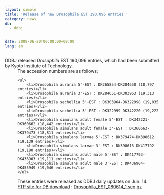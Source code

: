 ```yaml
---
layout: simple
title: 'Release of new Drosophila EST 190,096 entries '
category: news
db:
  - ddbj


date: 2008-06-20T00:00:00+09:00
lang: en
---
```


<html>DDBJ released <i> Drosophila </i>EST 190,096 entries, which had been submitted by Kyoto Institute of Technology.<dd>The accession numbers are as follows;

    <ul>
        <li>Drosophila auraria 5'-EST : DK265854-DK284650 (18,797 entries)</li>
        <li>Drosophila auraria 3'-EST : DK284651-DK303963 (19,313 entries)</li>
        <li>Drosophila sechellia 5'-EST : DK303964-DK322998 (19,035 entries)</li>
        <li>Drosophila sechellia 3'-EST : DK322999-DK342220 (19,222 entries)</li>
        <li>Drosophila simulans adult female 5'-EST : DK342221-DK360662 (18,442 entries)</li>
        <li>Drosophila simulans adult female 3'-EST : DK360663-DK379473 (18,811 entries)</li>
        <li>Drosophila simulans larvae 5'-EST : DK379474-DK398612 (19,139 entries)</li>
        <li>Drosophila simulans larvae 3'-EST : DK398613-DK417792 (19,180 entries)</li>
        <li>Drosophila simulans adult male 5'-EST : DK417793-DK436903 (19,111 entries)</li>
        <li>Drosophila simulans adult male 3'-EST : DK436904-DK455949 (19,046 entries)</li>
    </ul>
<dd>These entries were released as DDBJ daily updates on Jun. 14.
<dd><a href="/services/index-e.html ">FTP site for DB download</a> : <a href="https://ddbj.nig.ac.jp/public/ddbj_database/mass/Drosophila_EST/">Drosophila_EST_080614_1.seq.gz</a></dd>
</dd>
</dd>
</html>
